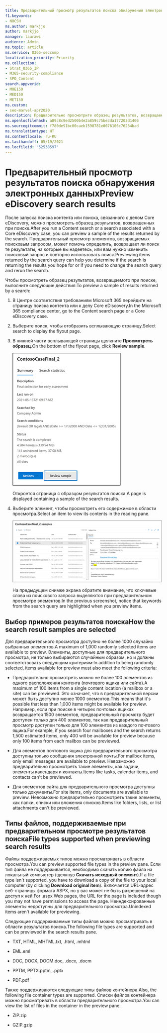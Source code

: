 ```yaml
---
title: Предварительный просмотр результатов поиска обнаружения электронных данных
f1.keywords:
- NOCSH
ms.author: markjjo
author: markjjo
manager: laurawi
audience: Admin
ms.topic: article
ms.service: O365-seccomp
localization_priority: Priority
ms.collection:
- Strat_O365_IP
- M365-security-compliance
- SPO_Content
search.appverid:
- MOE150
- MED150
- MET150
ms.custom:
- seo-marvel-apr2020
description: Предварительно просмотрите образец результатов, возвращаемых поиском контента или поиском Core eDiscovery в Центре соответствия требованиям Microsoft 365.
ms.openlocfilehash: a89c8c9ed2500b4e2a859c75be3da177203d1406
ms.sourcegitcommit: f780de91bc00caeb1598781e0076106c76234bad
ms.translationtype: HT
ms.contentlocale: ru-RU
ms.lasthandoff: 05/19/2021
ms.locfileid: "52538597"
---
```

# <a name="preview-ediscovery-search-results"></a><span data-ttu-id="2b19b-103">Предварительный просмотр результатов поиска обнаружения электронных данных</span><span class="sxs-lookup"><span data-stu-id="2b19b-103">Preview eDiscovery search results</span></span>

<span data-ttu-id="2b19b-104">После запуска поиска контента или поиска, связанного с делом Core eDiscovery, можно просмотреть образец результатов, возвращенных при поиске.</span><span class="sxs-lookup"><span data-stu-id="2b19b-104">After you run a Content search or a search associated with a Core eDiscovery case, you can preview a sample of the results returned by the search.</span></span> <span data-ttu-id="2b19b-105">Предварительный просмотр элементов, возвращаемых поисковым запросом, может помочь определить, возвращает ли поиск те результаты, на которые вы надеетесь, или вам нужно изменить поисковый запрос и повторно использовать поиск.</span><span class="sxs-lookup"><span data-stu-id="2b19b-105">Previewing items returned by the search query can help you determine if the search is returning the results you hope for or if you need to change the search query and rerun the search.</span></span>

<span data-ttu-id="2b19b-106">Чтобы просмотреть образец результатов, возвращаемого при поиске, выполните следующие действия:</span><span class="sxs-lookup"><span data-stu-id="2b19b-106">To preview a sample of results returned by a search:</span></span>

1. <span data-ttu-id="2b19b-107">В Центре соответствия требованиям Microsoft 365 перейдите на страницу поиска контента или к делу Core eDiscovery.</span><span class="sxs-lookup"><span data-stu-id="2b19b-107">In the Microsoft 365 compliance center, go to the Content search page or a Core eDiscovery case.</span></span>

2. <span data-ttu-id="2b19b-108">Выберите поиск, чтобы отобразить всплывающую страницу.</span><span class="sxs-lookup"><span data-stu-id="2b19b-108">Select search to display the flyout page.</span></span>

3. <span data-ttu-id="2b19b-109">В нижней части всплывающей страницы щелкните **Просмотреть образец**.</span><span class="sxs-lookup"><span data-stu-id="2b19b-109">On the bottom of the flyout page, click **Review sample**.</span></span>

   ![Чтобы просмотреть результаты, нажмите кнопку "Обзор" на всплывающей странице](../media/PreviewSearchResults1.png)

   <span data-ttu-id="2b19b-111">Откроется страница с образцом результатов поиска.</span><span class="sxs-lookup"><span data-stu-id="2b19b-111">A page is displayed containing a sample of the search results.</span></span>

4. <span data-ttu-id="2b19b-112">Выберите элемент, чтобы просмотреть его содержимое в области просмотра.</span><span class="sxs-lookup"><span data-stu-id="2b19b-112">Select an item to view its contents in the reading pane.</span></span>

   ![Предварительный просмотр элементов в области чтения](../media/PreviewSearchResults2.png)

   <span data-ttu-id="2b19b-114">На предыдущем снимке экрана обратите внимание, что ключевые слова из поискового запроса выделяются при предварительном просмотре элементов.</span><span class="sxs-lookup"><span data-stu-id="2b19b-114">In the previous screenshot, notice that keywords from the search query are highlighted when you preview items.</span></span>

## <a name="how-the-search-result-samples-are-selected"></a><span data-ttu-id="2b19b-115">Выбор примеров результатов поиска</span><span class="sxs-lookup"><span data-stu-id="2b19b-115">How the search result samples are selected</span></span>

<span data-ttu-id="2b19b-116">Для предварительного просмотра доступно не более 1000 случайно выбранных элементов.</span><span class="sxs-lookup"><span data-stu-id="2b19b-116">A maximum of 1,000 randomly selected items are available to preview.</span></span> <span data-ttu-id="2b19b-117">Элементы, доступные для предварительного просмотра, не только выбираются случайным образом, но и должны соответствовать следующим критериям:</span><span class="sxs-lookup"><span data-stu-id="2b19b-117">In addition to being randomly selected, items available for preview must also meet the following criteria:</span></span>

- <span data-ttu-id="2b19b-118">Предварительно просмотреть можно не более 100 элементов из одного расположения контента (почтового ящика или сайта).</span><span class="sxs-lookup"><span data-stu-id="2b19b-118">A maximum of 100 items from a single content location (a mailbox or a site) can be previewed.</span></span> <span data-ttu-id="2b19b-119">Это означает, что в предварительной версии может быть доступно менее 1000 элементов.</span><span class="sxs-lookup"><span data-stu-id="2b19b-119">This means that it's possible that less than 1,000 items might be available for preview.</span></span> <span data-ttu-id="2b19b-120">Например, если при поиске в четырех почтовых ящиках возвращается 1500 элементов, предварительный просмотр будет доступен только для 400 элементов, так как предварительный просмотр доступен только для 100 элементов из каждого почтового ящика.</span><span class="sxs-lookup"><span data-stu-id="2b19b-120">For example, if you search four mailboxes and the search returns 1,500 estimated items, only 400 will be available for preview because only 100 items from each mailbox can be previewed.</span></span>

- <span data-ttu-id="2b19b-121">Для элементов почтового ящика для предварительного просмотра доступны только сообщения электронной почты.</span><span class="sxs-lookup"><span data-stu-id="2b19b-121">For mailbox items, only email messages are available to preview.</span></span> <span data-ttu-id="2b19b-122">Невозможно предварительно просмотреть такие элементы, как задачи, элементы календаря и контакты.</span><span class="sxs-lookup"><span data-stu-id="2b19b-122">Items like tasks, calendar items, and contacts can't be previewed.</span></span>

- <span data-ttu-id="2b19b-123">Для элементов сайта для предварительного просмотра доступны только документы.</span><span class="sxs-lookup"><span data-stu-id="2b19b-123">For site items, only documents are available to preview.</span></span> <span data-ttu-id="2b19b-124">Невозможно предварительно просмотреть такие элементы, как папки, списки или вложения списков.</span><span class="sxs-lookup"><span data-stu-id="2b19b-124">Items like folders, lists, or list attachments can't be previewed.</span></span>

## <a name="file-types-supported-when-previewing-search-results"></a><span data-ttu-id="2b19b-125">Типы файлов, поддерживаемые при предварительном просмотре результатов поиска</span><span class="sxs-lookup"><span data-stu-id="2b19b-125">File types supported when previewing search results</span></span>

<span data-ttu-id="2b19b-126">Файлы поддерживаемых типов можно просматривать в области просмотра.</span><span class="sxs-lookup"><span data-stu-id="2b19b-126">You can preview supported file types in the preview pane.</span></span> <span data-ttu-id="2b19b-127">Если тип файла не поддерживается, необходимо скачать копию файла на локальный компьютер (щелкнув **Скачать исходный элемент**).</span><span class="sxs-lookup"><span data-stu-id="2b19b-127">If a file type isn't supported, you have to download a copy of the file to your local computer (by clicking **Download original item**).</span></span> <span data-ttu-id="2b19b-128">Включается URL-адрес веб-страницы формата ASPX, но у вас может не быть разрешений на доступ к ней.</span><span class="sxs-lookup"><span data-stu-id="2b19b-128">For .aspx Web pages, the URL for the page is included though you may not have permissions to access the page.</span></span> <span data-ttu-id="2b19b-129">Неиндексированные элементы недоступны для предварительного просмотра.</span><span class="sxs-lookup"><span data-stu-id="2b19b-129">Unindexed items aren't available for previewing.</span></span>

<span data-ttu-id="2b19b-130">Следующие поддерживаемые типы файлов можно просматривать в области результатов поиска.</span><span class="sxs-lookup"><span data-stu-id="2b19b-130">The following file types are supported and can be previewed in the search results pane.</span></span>
  
- <span data-ttu-id="2b19b-131">TXT, HTML, MHTML</span><span class="sxs-lookup"><span data-stu-id="2b19b-131">.txt, .html, .mhtml</span></span>

- <span data-ttu-id="2b19b-132">EML</span><span class="sxs-lookup"><span data-stu-id="2b19b-132">.eml</span></span>

- <span data-ttu-id="2b19b-133">DOC, DOCX, DOCM</span><span class="sxs-lookup"><span data-stu-id="2b19b-133">.doc, .docx, .docm</span></span>

- <span data-ttu-id="2b19b-134">PPTM, PPTX</span><span class="sxs-lookup"><span data-stu-id="2b19b-134">.pptm, .pptx</span></span>

- <span data-ttu-id="2b19b-135">PDF</span><span class="sxs-lookup"><span data-stu-id="2b19b-135">.pdf</span></span>

<span data-ttu-id="2b19b-136">Также поддерживаются следующие типы файлов контейнера.</span><span class="sxs-lookup"><span data-stu-id="2b19b-136">Also, the following file container types are supported.</span></span> <span data-ttu-id="2b19b-137">Списки файлов контейнера можно просматривать в области предварительного просмотра.</span><span class="sxs-lookup"><span data-stu-id="2b19b-137">You can view the list of files in the container in the preview pane.</span></span>
  
- <span data-ttu-id="2b19b-138">ZIP</span><span class="sxs-lookup"><span data-stu-id="2b19b-138">.zip</span></span>

- <span data-ttu-id="2b19b-139">GZIP</span><span class="sxs-lookup"><span data-stu-id="2b19b-139">.gzip</span></span>